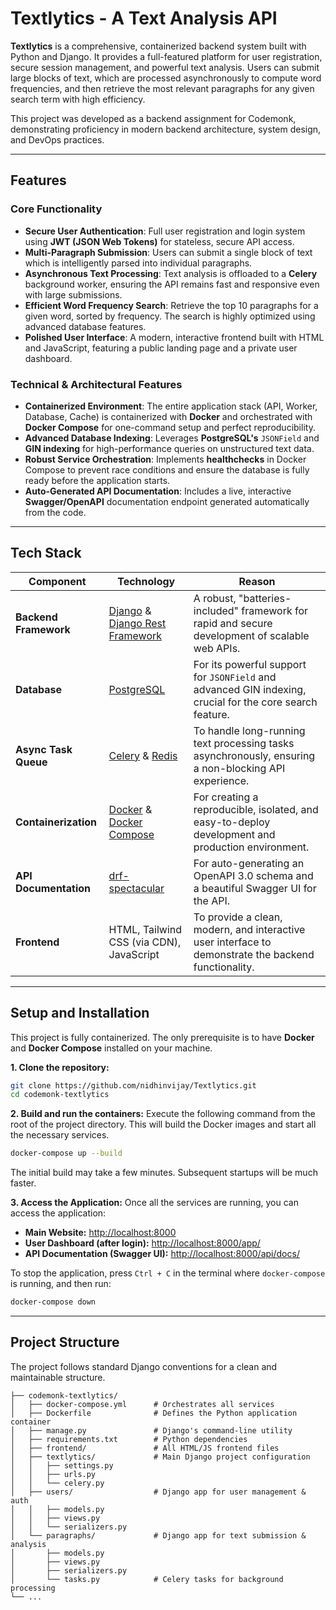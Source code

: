 # Textlytics - A Text Analysis API

**Textlytics** is a comprehensive, containerized backend system built with Python and Django. It provides a full-featured platform for user registration, secure session management, and powerful text analysis. Users can submit large blocks of text, which are processed asynchronously to compute word frequencies, and then retrieve the most relevant paragraphs for any given search term with high efficiency.

This project was developed as a backend assignment for Codemonk, demonstrating proficiency in modern backend architecture, system design, and DevOps practices.


---

## Features

### Core Functionality
- **Secure User Authentication**: Full user registration and login system using **JWT (JSON Web Tokens)** for stateless, secure API access.
- **Multi-Paragraph Submission**: Users can submit a single block of text which is intelligently parsed into individual paragraphs.
- **Asynchronous Text Processing**: Text analysis is offloaded to a **Celery** background worker, ensuring the API remains fast and responsive even with large submissions.
- **Efficient Word Frequency Search**: Retrieve the top 10 paragraphs for a given word, sorted by frequency. The search is highly optimized using advanced database features.
- **Polished User Interface**: A modern, interactive frontend built with HTML and JavaScript, featuring a public landing page and a private user dashboard.

### Technical & Architectural Features
- **Containerized Environment**: The entire application stack (API, Worker, Database, Cache) is containerized with **Docker** and orchestrated with **Docker Compose** for one-command setup and perfect reproducibility.
- **Advanced Database Indexing**: Leverages **PostgreSQL's** `JSONField` and **GIN indexing** for high-performance queries on unstructured text data.
- **Robust Service Orchestration**: Implements **healthchecks** in Docker Compose to prevent race conditions and ensure the database is fully ready before the application starts.
- **Auto-Generated API Documentation**: Includes a live, interactive **Swagger/OpenAPI** documentation endpoint generated automatically from the code.

---

## Tech Stack

| Component             | Technology                                                                                                    | Reason                                                                                                  |
| --------------------- | ------------------------------------------------------------------------------------------------------------- | ------------------------------------------------------------------------------------------------------- |
| **Backend Framework** | [Django](https://www.djangoproject.com/) & [Django Rest Framework](https://www.django-rest-framework.org/) | A robust, "batteries-included" framework for rapid and secure development of scalable web APIs.         |
| **Database**          | [PostgreSQL](https://www.postgresql.org/)                                                                     | For its powerful support for `JSONField` and advanced GIN indexing, crucial for the core search feature. |
| **Async Task Queue**  | [Celery](https://docs.celeryq.dev/) & [Redis](https://redis.io/)                                                  | To handle long-running text processing tasks asynchronously, ensuring a non-blocking API experience.      |
| **Containerization**  | [Docker](https://www.docker.com/) & [Docker Compose](https://docs.docker.com/compose/)                          | For creating a reproducible, isolated, and easy-to-deploy development and production environment.       |
| **API Documentation** | [drf-spectacular](https://drf-spectacular.readthedocs.io/)                                                    | For auto-generating an OpenAPI 3.0 schema and a beautiful Swagger UI for the API.                       |
| **Frontend**          | HTML, Tailwind CSS (via CDN), JavaScript                                                                      | To provide a clean, modern, and interactive user interface to demonstrate the backend functionality.      |

---

## Setup and Installation

This project is fully containerized. The only prerequisite is to have **Docker** and **Docker Compose** installed on your machine.

**1. Clone the repository:**
```bash
git clone https://github.com/nidhinvijay/Textlytics.git
cd codemonk-textlytics
```

**2. Build and run the containers:**
Execute the following command from the root of the project directory. This will build the Docker images and start all the necessary services.
```bash
docker-compose up --build
```
The initial build may take a few minutes. Subsequent startups will be much faster.

**3. Access the Application:**
Once all the services are running, you can access the application:
- **Main Website:** [http://localhost:8000](http://localhost:8000)
- **User Dashboard (after login):** [http://localhost:8000/app/](http://localhost:8000/app/)
- **API Documentation (Swagger UI):** [http://localhost:8000/api/docs/](http://localhost:8000/api/docs/)

To stop the application, press `Ctrl + C` in the terminal where `docker-compose` is running, and then run:
```bash
docker-compose down
```

---

## Project Structure

The project follows standard Django conventions for a clean and maintainable structure.

```
├── codemonk-textlytics/
│   ├── docker-compose.yml      # Orchestrates all services
│   ├── Dockerfile              # Defines the Python application container
│   ├── manage.py               # Django's command-line utility
│   ├── requirements.txt        # Python dependencies
│   ├── frontend/               # All HTML/JS frontend files
│   ├── textlytics/             # Main Django project configuration
│   │   ├── settings.py
│   │   ├── urls.py
│   │   └── celery.py
│   ├── users/                  # Django app for user management & auth
│   │   ├── models.py
│   │   ├── views.py
│   │   └── serializers.py
│   └── paragraphs/             # Django app for text submission & analysis
│       ├── models.py
│       ├── views.py
│       ├── serializers.py
│       └── tasks.py            # Celery tasks for background processing
└── ...
```
